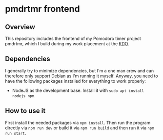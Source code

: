 # pmdrtmr frontend

## Overview

This repository includes the frontend of my Pomodoro timer project pmdrtmr, which I build during my work placement at the [KDO](https://www.kdo.de/).

## Dependencies

I generally try to minimize dependencies, but I'm a one man crew and can therefore only support Debian as I'm running it myself. Anyway, you need to have the following packages installed for everything to work properly:

- NodeJS as the development base. Install it with `sudo apt install nodejs npm`.

## How to use it

First install the needed packages via `npm install`. Then run the program directly via `npm run dev` or build it via `npm run build` and then run it via `npm run start`.